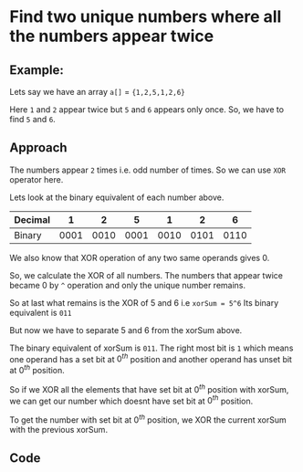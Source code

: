 # Find two unique numbers where all the numbers appear twice

## Example:

Lets say we have an array `a[]` = `{1,2,5,1,2,6}`

Here `1` and `2` appear twice but `5` and `6` appears only once. So, we have to find `5` and `6`.

## Approach

The numbers appear `2` times i.e. odd number of times. So we can use `XOR` operator here.

Lets look at the binary equivalent of each number above.

|  Decimal  |  1  |  2  |  5  |  1  |  2  |  6  |
|------|-----|-----|-----|-----|-----|-----|
| Binary| 0001| 0010| 0001| 0010| 0101| 0110

We also know that XOR operation of any two same operands gives 0.

So, we calculate the XOR of all numbers. The numbers that appear twice became 0 by `^` operation and only the unique number remains.

So at last what remains is the XOR of 5 and 6 i.e `xorSum = 5^6` Its binary equivalent is `011`

But now we have to separate 5 and 6 from the xorSum above.

The binary equivalent of xorSum is `011`. The right most bit is `1` which means one operand has a set bit at $0^{th}$ position and another operand has unset bit at $0^{th}$ position.

So if we XOR all the elements that have set bit at $0^{th}$ position with xorSum, we can get our number which doesnt have set bit at $0^{th}$ position.

To get the number with set bit at $0^{th}$ position, we XOR the current xorSum with the previous xorSum.	

## Code
